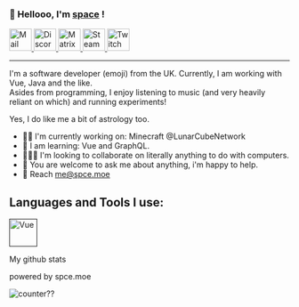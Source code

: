 ### 👋 Hellooo, I'm [space](https://spce.moe) !

<a href="mailto:me@spce.moe">
    <img alt="Mail" width="40px" src="https://external-content.duckduckgo.com/iu/?u=http%3A%2F%2Fcdn.onlinewebfonts.com%2Fsvg%2Fimg_571126.png&f=1&nofb=1">
</a>

<a href="mailto:me@spce.moe">
    <img alt="Discord" width="40px" src="https://external-content.duckduckgo.com/iu/?u=http%3A%2F%2Ficons.iconarchive.com%2Ficons%2Fpapirus-team%2Fpapirus-apps%2F512%2Fdiscord-icon.png&f=1&nofb=1">
</a>

<a href="mailto:me@spce.moe">
    <img alt="Matrix" width="40px" src="https://matrix.org/images/matrix-logo.svg">
</a>

<a href="mailto:me@spce.moe">
    <img alt="Steam" width="40px" src="https://external-content.duckduckgo.com/iu/?u=http%3A%2F%2Flogos-download.com%2Fwp-content%2Fuploads%2F2016%2F05%2FSteam_icon_logo_logotype.png&f=1&nofb=1">
</a>

<a href="mailto:me@spce.moe">
    <img alt="Twitch" width="40px" src="https://external-content.duckduckgo.com/iu/?u=https%3A%2F%2Fwww.net-aware.org.uk%2Fsiteassets%2Fimages-and-icons%2Fapplication-icons%2Fapp-icons-twitch.png%3Fw%3D585%26scale%3Ddown&f=1&nofb=1">
</a>

___

I'm a software developer (emoji) from the UK. Currently, I am working with Vue, Java and the like.<br>
Asides from programming, I enjoy listening to music (and very heavily reliant on which) and running experiments!<br>

Yes, I do like me a bit of astrology too.

- 👨‍💻 I'm currently working on: Minecraft @LunarCubeNetwork
- 📝 I am learning: Vue and GraphQL.
- 🧑‍🤝‍🧑 I'm looking to collaborate on literally anything to do with computers.
- 💬 You are welcome to ask me about anything, i'm happy to help.
- 📨 Reach me@spce.moe

## Languages and Tools I use:
<a href=""><img alt="Vue" width="50px" src="https://external-content.duckduckgo.com/iu/?u=https%3A%2F%2Fdwglogo.com%2Fwp-content%2Fuploads%2F2017%2F09%2FVue_js_logo.png&f=1&nofb=1"></a>

My github stats

powered by spce.moe

![counter??](https://count.getloli.com/get/@owospace?theme=rule34)



<!---
owospace/owospace is a ✨ special ✨ repository because its `README.md` (this file) appears on your GitHub profile.
You can click the Preview link to take a look at your changes.

no, you are special.
--->
